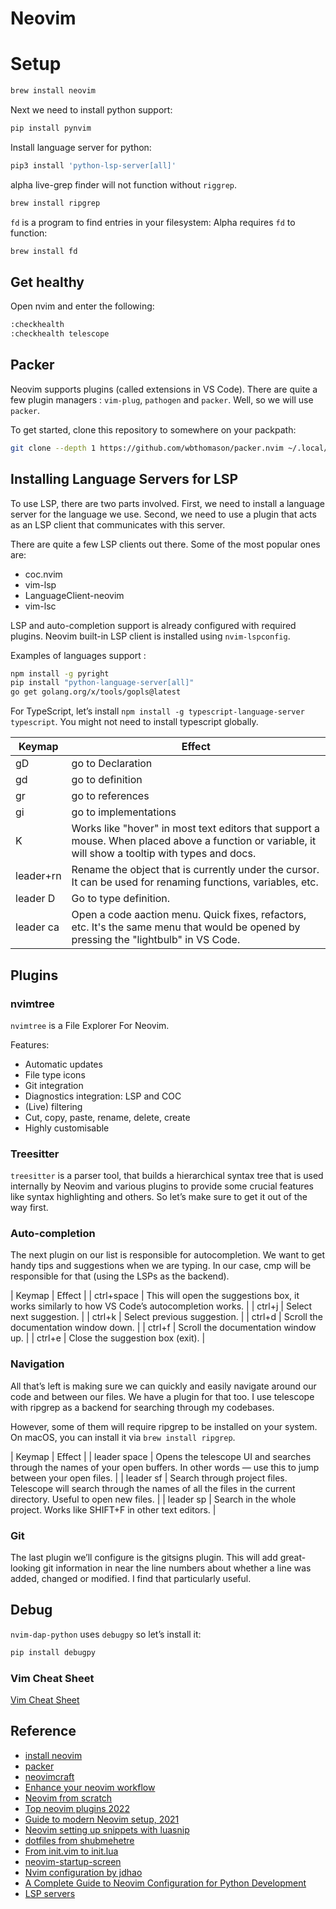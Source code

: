 # Neovim

# Setup

```bash
brew install neovim
```

Next we need to install python support:

```bash
pip install pynvim
```

Install language server for python:

```bash
pip3 install 'python-lsp-server[all]'
```

alpha live-grep finder will not function without `riggrep`.

```bash
brew install ripgrep
```

`fd` is a program to find entries in your filesystem:
Alpha requires `fd` to function:

```bash
brew install fd
```

## Get healthy

Open nvim and enter the following:

```bash
:checkhealth 
:checkhealth telescope
```

## Packer

Neovim supports plugins (called extensions in VS Code). There are quite a few plugin managers : `vim-plug`, `pathogen` and `packer`. Well, so we will use `packer`. 

To get started, clone this repository to somewhere on your packpath:

```bash
git clone --depth 1 https://github.com/wbthomason/packer.nvim ~/.local/share/nvim/site/pack/packer/start/packer.nvim
```

## Installing Language Servers for LSP

To use LSP, there are two parts involved. First, we need to install a language server for the language we use. Second, we need to use a plugin that acts as an LSP client that communicates with this server. 

There are quite a few LSP clients out there. Some of the most popular ones are:

- coc.nvim
- vim-lsp
- LanguageClient-neovim
- vim-lsc

LSP and auto-completion support is already configured with required plugins. Neovim built-in LSP client is installed using `nvim-lspconfig`.

Examples of languages support :

```bash
npm install -g pyright
pip install "python-language-server[all]"
go get golang.org/x/tools/gopls@latest
```

For TypeScript, let’s install `npm install -g typescript-language-server typescript`. You might not need to install typescript globally.

| Keymap       | Effect                   |
| -            | -                        |
| gD           | go to Declaration        |
| gd           | go to definition         |
| gr           | go to references         |
| gi           | go to implementations    |
| K            | Works like "hover" in most text editors that support a mouse. When placed above a function or variable, it will show a tooltip with types and docs. |
| leader+rn	   | Rename the object that is currently under the cursor. It can be used for renaming functions, variables, etc. |
| leader D     | Go to type definition.
| leader ca    | Open a code aaction menu. Quick fixes, refactors, etc. It's the same menu that would be opened by pressing the "lightbulb" in VS Code. |

## Plugins 

### nvimtree

`nvimtree` is a File Explorer For Neovim. 

Features:
- Automatic updates
- File type icons
- Git integration
- Diagnostics integration: LSP and COC
- (Live) filtering
- Cut, copy, paste, rename, delete, create
- Highly customisable

### Treesitter

`treesitter` is a parser tool, that builds a hierarchical syntax tree that is used internally by Neovim and various plugins to provide some crucial features like syntax highlighting and others. So let’s make sure to get it out of the way first.

### Auto-completion

The next plugin on our list is responsible for autocompletion. We want to get handy tips and suggestions when we are typing. In our case, cmp will be responsible for that (using the LSPs as the backend).

| Keymap       | Effect  |
| ctrl+space   | This will open the suggestions box, it works similarly to how VS Code’s autocompletion works. |
| ctrl+j       | Select next suggestion. |
| ctrl+k       | Select previous suggestion. |
| ctrl+d       | Scroll the documentation window down. |
| ctrl+f       | Scroll the documentation window up. |
| ctrl+e       | Close the suggestion box (exit). |

### Navigation

All that’s left is making sure we can quickly and easily navigate around our code and between our files. We have a plugin for that too. I use telescope with ripgrep as a backend for searching through my codebases.

However, some of them will require ripgrep to be installed on your system. On macOS, you can install it via `brew install ripgrep`.

| Keymap          | Effect |
| leader space    | Opens the telescope UI and searches through the names of your open buffers. In other words — use this to jump between your open files. |
| leader sf       | Search through project files. Telescope will search through the names of all the files in the current directory. Useful to open new files. |
| leader sp       | Search in the whole project. Works like SHIFT+F in other text editors. |

### Git

The last plugin we’ll configure is the gitsigns plugin. This will add great-looking git information in near the line numbers about whether a line was added, changed or modified. I find that particularly useful.

## Debug

`nvim-dap-python` uses `debugpy` so let’s install it:

```bash
pip install debugpy
```

### Vim Cheat Sheet

[Vim Cheat Sheet](https://vim.rtorr.com/)

## Reference

- [install neovim](https://github.com/neovim/neovim/wiki/Installing-Neovim#install-from-package)
- [packer](https://github.com/wbthomason/packer.nvim)
- [neovimcraft](http://neovimcraft.com/)
- [Enhance your neovim workflow](https://nvchad.github.io/)
- [Neovim from scratch](https://github.com/LunarVim/Neovim-from-scratch)
- [Top neovim plugins 2022](https://hannadrehman.com/top-neovim-plugins-for-developers-in-2022)
- [Guide to modern Neovim setup, 2021](https://tkg.codes/guide-to-modern-neovim-setup-2021/)
- [Neovim setting up snippets with luasnip](https://sbulav.github.io/vim/neovim-setting-up-luasnip/)
- [dotfiles from shubmehetre](https://github.com/shubmehetre/dotfiles)
- [From init.vim to init.lua](https://www.notonlycode.org/neovim-lua-config/)
- [neovim-startup-screen](https://alpha2phi.medium.com/neovim-startup-screen-edd933ec8261)
- [Nvim configuration by jdhao](https://github.com/jdhao/nvim-config)
- [A Complete Guide to Neovim Configuration for Python Development](https://jdhao.github.io/2018/12/24/centos_nvim_install_use_guide_en/)
- [LSP servers](https://github.com/neovim/nvim-lspconfig/blob/master/doc/server_configurations.md)